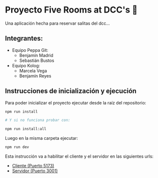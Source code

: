# Proyecto Five Rooms at DCC's 🐻
Una aplicación hecha para reservar salitas del dcc... 

## Integrantes:
- Equipo Peppa Git:
    - Benjamín Madrid
    - Sebastián Bustos
- Equipo Kolog:
    - Marcela Vega
    - Benjamín Reyes 


## Instrucciones de inicialización y ejecución

Para poder inicializar el proyecto ejecutar desde la raíz del repositorio:

```bash
npm run install

# Y si no funciona probar con:

npm run install:all
```
Luego en la misma carpeta ejecutar:
```bash
npm run dev
```
Esta instrucción va a habilitar el cliente y el servidor en las siguientes urls:
- [Cliente (Puerto 5173)](http://localhost:5173)
- [Servidor (Puerto 3001)](http://localhost:3001)
